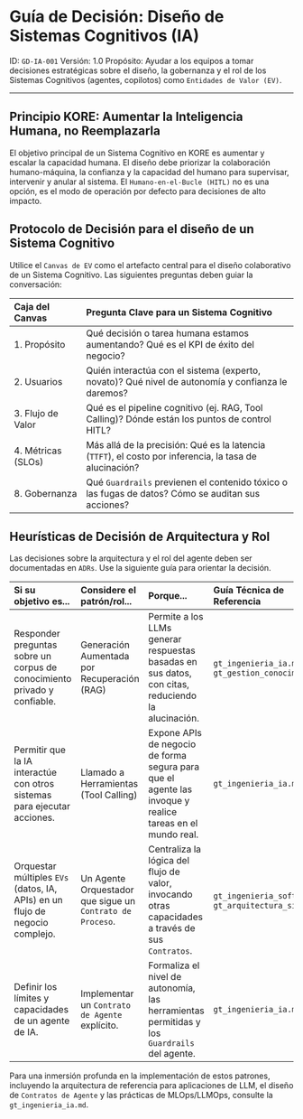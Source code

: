 # Guía de Decisión: Diseño de Sistemas Cognitivos (IA)

ID: `GD-IA-001`
Versión: 1.0
Propósito: Ayudar a los equipos a tomar decisiones estratégicas sobre el diseño, la gobernanza y el rol de los Sistemas Cognitivos (agentes, copilotos) como `Entidades de Valor (EV)`.

---

## Principio KORE: Aumentar la Inteligencia Humana, no Reemplazarla

El objetivo principal de un Sistema Cognitivo en KORE es aumentar y escalar la capacidad humana. El diseño debe priorizar la colaboración humano-máquina, la confianza y la capacidad del humano para supervisar, intervenir y anular al sistema. El `Humano-en-el-Bucle (HITL)` no es una opción, es el modo de operación por defecto para decisiones de alto impacto.

## Protocolo de Decisión para el diseño de un Sistema Cognitivo

Utilice el `Canvas de EV` como el artefacto central para el diseño colaborativo de un Sistema Cognitivo. Las siguientes preguntas deben guiar la conversación:

| Caja del Canvas | Pregunta Clave para un Sistema Cognitivo |
| :--- | :--- |
| 1. Propósito |  Qué decisión o tarea humana estamos aumentando?  Qué es el KPI de éxito del negocio? |
| 2. Usuarios |  Quién interactúa con el sistema (experto, novato)?  Qué nivel de autonomía y confianza le daremos? |
| 3. Flujo de Valor |  Qué es el pipeline cognitivo (ej. RAG, Tool Calling)?  Dónde están los puntos de control HITL? |
| 4. Métricas (SLOs) |  Más allá de la precisión:  Qué es la latencia (`TTFT`), el costo por inferencia, la tasa de alucinación? |
| 8. Gobernanza |  Qué `Guardrails` previenen el contenido tóxico o las fugas de datos?  Cómo se auditan sus acciones? |

## Heurísticas de Decisión de Arquitectura y Rol

Las decisiones sobre la arquitectura y el rol del agente deben ser documentadas en `ADRs`. Use la siguiente guía para orientar la decisión.

| Si su objetivo es... | Considere el patrón/rol... | Porque... | Guía Técnica de Referencia |
| :--- | :--- | :--- | :--- |
| Responder preguntas sobre un corpus de conocimiento privado y confiable. | Generación Aumentada por Recuperación (RAG) | Permite a los LLMs generar respuestas basadas en sus datos, con citas, reduciendo la alucinación. | `gt_ingenieria_ia.md`, `gt_gestion_conocimiento.md` |
| Permitir que la IA interactúe con otros sistemas para ejecutar acciones. | Llamado a Herramientas (Tool Calling) | Expone APIs de negocio de forma segura para que el agente las invoque y realice tareas en el mundo real. | `gt_ingenieria_ia.md` |
| Orquestar múltiples `EVs` (datos, IA, APIs) en un flujo de negocio complejo. | Un Agente Orquestador que sigue un `Contrato de Proceso`. | Centraliza la lógica del flujo de valor, invocando otras capacidades a través de sus `Contratos`. | `gt_ingenieria_software.md`, `gt_arquitectura_sigma.md` |
| Definir los límites y capacidades de un agente de IA. | Implementar un `Contrato de Agente` explícito. | Formaliza el nivel de autonomía, las herramientas permitidas y los `Guardrails` del agente. | `gt_ingenieria_ia.md` |

Para una inmersión profunda en la implementación de estos patrones, incluyendo la arquitectura de referencia para aplicaciones de LLM, el diseño de `Contratos de Agente` y las prácticas de MLOps/LLMOps, consulte la `gt_ingenieria_ia.md`.